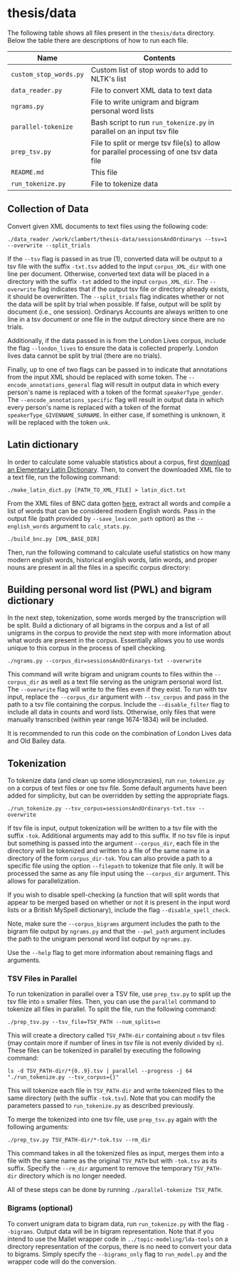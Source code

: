 # thesis/data

The following table shows all files present in the `thesis/data` directory. Below the table there are descriptions of how to run each file.

Name | Contents
-------|-------
`custom_stop_words.py` | Custom list of stop words to add to NLTK's list
`data_reader.py` | File to convert XML data to text data
`ngrams.py` | File to write unigram and bigram personal word lists
`parallel-tokenize` | Bash script to run `run_tokenize.py` in parallel on an input tsv file
`prep_tsv.py` | File to split or merge tsv file(s) to allow for parallel processing of one tsv data file
`README.md` | This file
`run_tokenize.py` | File to tokenize data

## Collection of Data

Convert given XML documents to text files using the following code:
```
./data_reader /work/clambert/thesis-data/sessionsAndOrdinarys --tsv=1 --overwrite --split_trials
```

If the `--tsv` flag is passed in as true (1), converted data will be output to a tsv file with the suffix `-txt.tsv` added to the input `corpus_XML_dir` with one line per document. Otherwise, converted text data will be placed in a directory with the suffix `-txt` added to the input `corpus_XML_dir`. The `--overwrite` flag indicates that if the output tsv file or directory already exists, it should be overwritten. The `--split_trials` flag indicates whether or not the data will be split by trial when possible. If false, output will be split by document (i.e., one session). Ordinarys Accounts are always written to one line in a tsv document or one file in the output directory since there are no trials.

Additionally, if the data passed in is from the London Lives corpus, include the flag `--london_lives` to ensure the data is collected properly. London lives data cannot be split by trial (there are no trials).

Finally, up to one of two flags can be passed in to indicate that annotations from the input XML should be replaced with some token. The `--encode_annotations_general` flag will result in output data in which every person's name is replaced with a token of the format `speakerType_gender`. The `--encode_annotations_specific` flag will result in output data in which every person's name is replaced with a token of the format `speakerType_GIVENNAME_SURNAME`. In either case, if something is unknown, it will be replaced with the token `unk`.


## Latin dictionary

In order to calculate some valuable statistics about a corpus, first [download an Elementary Latin Dictionary](http://www.perseus.tufts.edu/hopper/dltext?doc=Perseus%3Atext%3A1999.04.0060). Then, to convert the downloaded XML file to a text file, run the following command:

```
./make_latin_dict.py [PATH_TO_XML_FILE] > latin_dict.txt
```

From the XML files of BNC data gotten [here](https://ota.bodleian.ox.ac.uk/repository/xmlui/handle/20.500.12024/2554#), extract all words and compile a list of words that can be considered modern English words. Pass in the output file (path provided by `--save_lexicon_path` option) as the `--english_words` argument to `calc_stats.py`.

```
./build_bnc.py [XML_BASE_DIR]
```

Then, run the following command to calculate useful statistics on how many modern english words, historical english words, latin words, and proper nouns are present in all the files in a specific corpus directory:

## Building personal word list (PWL) and bigram dictionary

In the next step, tokenization, some words merged by the transcription will be split. Build a dictionary of all bigrams in the corpus and a list of all unigrams in the corpus to provide the next step with more information about what words are present in the corpus. Essentially allows you to use words unique to this corpus in the process of spell checking.

```
./ngrams.py --corpus_dir=sessionsAndOrdinarys-txt --overwrite
```

This command will write bigram and unigram counts to files within the `--corpus_dir` as well as a text file serving as the unigram personal word list. The `--overwrite` flag will write to the files even if they exist. To run with tsv input, replace the `--corpus_dir` argument with `--tsv_corpus` and pass in the path to a tsv file containing the corpus. Include the `--disable_filter` flag to include all data in counts and word lists. Otherwise, only files that were manually transcribed (within year range 1674-1834) will be included.

It is recommended to run this code on the combination of London Lives data and Old Bailey data.

## Tokenization

To tokenize data (and clean up some idiosyncrasies), run `run_tokenize.py` on a corpus of text files or one tsv file. Some default arguments have been added for simplicity, but can be overridden by setting the appropriate flags.

```
./run_tokenize.py --tsv_corpus=sessionsAndOrdinarys-txt.tsv --overwrite
```

If tsv file is input, output tokenization will be written to a tsv file with the suffix `-tok`. Additional arguments may add to this suffix. If no tsv file is input but something is passed into the argument `--corpus_dir`, each file in the directory will be tokenized and written to a file of the same name in a directory of the form `corpus_dir-tok`. You can also provide a path to a specific file using the option `--filepath` to tokenize that file only. It will be processed the same as any file input using the `--corpus_dir` argument. This allows for parallelization.

If you wish to disable spell-checking (a function that will split words that appear to be merged based on whether or not it is present in the input word lists or a British MySpell dictionary), include the flag `--disable_spell_check`.

Note, make sure the `--corpus_bigrams` argument includes the path to the bigram file output by `ngrams.py` and that the `--pwl_path` argument includes the path to the unigram personal word list output by `ngrams.py`.

Use the `--help` flag to get more information about remaining flags and arguments.

### TSV Files in Parallel

To run tokenization in parallel over a TSV file, use `prep_tsv.py` to split up the tsv file into `n` smaller files. Then, you can use the `parallel` command to tokenize all files in parallel. To split the file, run the following command:

```
./prep_tsv.py --tsv_file=TSV_PATH --num_splits=n
```

This will create a directory called `TSV_PATH-dir` containing about `n` tsv files (may contain more if number of lines in tsv file is not evenly divided by `n`). These files can be tokenized in parallel by executing the following command:
```
ls -d TSV_PATH-dir/*{0..9}.tsv | parallel --progress -j 64 "./run_tokenize.py --tsv_corpus={}"
```

This will tokenize each file in `TSV_PATH-dir` and write tokenized files to the same directory (with the suffix `-tok.tsv`). Note that you can modify the parameters passed to `run_tokenize.py` as described previously.

To merge the tokenized into one tsv file, use `prep_tsv.py` again with the following arguments:

`./prep_tsv.py TSV_PATH-dir/*-tok.tsv --rm_dir`

This command takes in all the tokenized files as input, merges them into a file with the same name as the original `TSV_PATH` but with `-tok.tsv` as its suffix. Specify the `--rm_dir` argument to remove the temporary `TSV_PATH-dir` directory which is no longer needed.

All of these steps can be done by running `./parallel-tokenize TSV_PATH`.

### Bigrams (optional)

To convert unigram data to bigram data, run `run_tokenize.py` with the flag `--bigrams`. Output data will be in bigram representation. Note that if you intend to use the Mallet wrapper code in `../topic-modeling/lda-tools` on a directory representation of the corpus, there is no need to convert your data to bigrams. Simply specify the `--bigrams_only` flag to `run_model.py` and the wrapper code will do the conversion.
